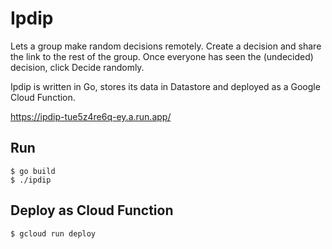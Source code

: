 # Ipdip

Lets a group make random decisions remotely. Create a decision and share the link to the rest of the group. Once everyone has seen the (undecided) decision, click Decide randomly.

Ipdip is written in Go, stores its data in Datastore and deployed as a Google Cloud Function.

https://ipdip-tue5z4re6q-ey.a.run.app/

## Run
```
$ go build
$ ./ipdip
```

## Deploy as Cloud Function
```
$ gcloud run deploy
```
